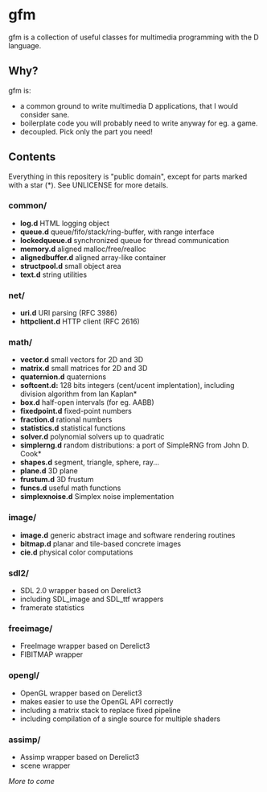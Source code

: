 # gfm


gfm is a collection of useful classes for multimedia programming with the D language.


## Why?


gfm is:
  * a common ground to write multimedia D applications, that I would consider sane.
  * boilerplate code you will probably need to write anyway for eg. a game.
  * decoupled. Pick only the part you need!



## Contents


Everything in this repositery is "public domain", except for parts marked with a star (*).
See UNLICENSE for more details.


### common/
  * **log.d** HTML logging object
  * **queue.d** queue/fifo/stack/ring-buffer, with range interface
  * **lockedqueue.d** synchronized queue for thread communication
  * **memory.d** aligned malloc/free/realloc
  * **alignedbuffer.d** aligned array-like container
  * **structpool.d** small object area
  * **text.d** string utilities


### net/
  * **uri.d** URI parsing (RFC 3986)
  * **httpclient.d** HTTP client (RFC 2616)


### math/
  * **vector.d** small vectors for 2D and 3D
  * **matrix.d** small matrices for 2D and 3D
  * **quaternion.d** quaternions
  * **softcent.d:** 128 bits integers (cent/ucent implentation), including division algorithm from Ian Kaplan\*
  * **box.d** half-open intervals (for eg. AABB)
  * **fixedpoint.d** fixed-point numbers
  * **fraction.d** rational numbers
  * **statistics.d** statistical functions
  * **solver.d** polynomial solvers up to quadratic
  * **simplerng.d** random distributions: a port of SimpleRNG from John D. Cook\*
  * **shapes.d** segment, triangle, sphere, ray...
  * **plane.d** 3D plane
  * **frustum.d** 3D frustum
  * **funcs.d** useful math functions
  * **simplexnoise.d** Simplex noise implementation


### image/
  * **image.d** generic abstract image and software rendering routines
  * **bitmap.d** planar and tile-based concrete images
  * **cie.d** physical color computations


### sdl2/
  * SDL 2.0 wrapper based on Derelict3
  * including SDL_image and SDL_ttf wrappers
  * framerate statistics


### freeimage/
  * FreeImage wrapper based on Derelict3
  * FIBITMAP wrapper


### opengl/
  * OpenGL wrapper based on Derelict3
  * makes easier to use the OpenGL API correctly
  * including a matrix stack to replace fixed pipeline
  * including compilation of a single source for multiple shaders

### assimp/
  * Assimp wrapper based on Derelict3
  * scene wrapper

*More to come*
